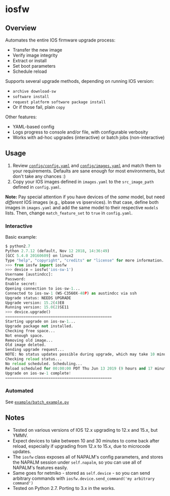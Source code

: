 # iosfw

## Overview

Automates the entire IOS firmware upgrade process:
* Transfer the new image
* Verify image integrity
* Extract or install
* Set boot parameters
* Schedule reload

Supports several upgrade methods, depending on running IOS version:
* `archive download-sw`
* `software install`
* `request platform software package install`
* Or if those fail, plain `copy` 

Other features:
* YAML-based config
* Logs progress to console and/or file, with configurable verbosity
* Works with ad-hoc upgrades (interactive) or batch jobs (non-interactive)

## Usage

1. Review [`config/config.yaml`](https://github.com/austind/iosfw/blob/master/config/config.yaml) and [`config/images.yaml`](https://github.com/austind/iosfw/blob/master/config/images.yaml) and match them to your requirements. Defaults are sane enough for most environments, but don't take any chances :)
1. Copy your IOS images defined in `images.yaml` to the `src_image_path` defined in `config.yaml`.

**Note:** Pay special attention if you have devices of the *same* model, but need *different* IOS images (e.g., ipbase vs ipservices). In that case, define both images in `images.yaml` and add the same model to their respective `models` lists. Then, change `match_feature_set` to `true` in `config.yaml`.

### Interactive

Basic example:

```py
$ python2.7
Python 2.7.12 (default, Nov 12 2018, 14:36:49)
[GCC 5.4.0 20160609] on linux2
Type "help", "copyright", "credits" or "license" for more information.
>>> from iosfw import iosfw
>>> device = iosfw('ios-sw-1')
Username [austindcc]:
Password:
Enable secret:
Opening connection to ios-sw-1...
Connected to ios-sw-1 (WS-C3560X-48P) as austindcc via ssh
Upgrade status: NEEDS UPGRADE
Upgrade version: 15.2(4)E8
Running version: 15.0(2)SE11
>>> device.upgrade()
===============================================
Starting upgrade on ios-sw-1...
Upgrade package not installed.
Checking free space...
Not enough space.
Removing old image...
Old image deleted.
Sending upgrade request...
NOTE: No status updates possible during upgrade, which may take 10 minutes or longer.
Checking reload status...
No reload scheduled. Scheduling...
Reload scheduled for 00:00:00 PDT Thu Jun 13 2019 (9 hours and 17 minutes away)                                                                                             "/mnt/c/Users/adecoup/" 14:42 12-Jun-19
Upgrade on ios-sw-1 complete!
===============================================
```

### Automated

See [`example/batch_example.py`](https://github.com/austind/iosfw/blob/master/example/batch_example.py)

## Notes

* Tested on various versions of IOS 12.x upgrading to 12.x and 15.x, but YMMV.
* Expect devices to take between 10 and 30 minutes to come back after reload, especially if upgrading from 12.x to 15.x, due to microcode updates.
* The `iosfw` class exposes all of NAPALM's config parameters, and stores the NAPALM session under `self.napalm`, so you can use all of NAPALM's features easily.
* Same goes for netmiko - stored as `self.device` - so you can send arbitrary commands with `iosfw.device.send_command('my arbitrary command')`
* Tested on Python 2.7. Porting to 3.x in the works.
